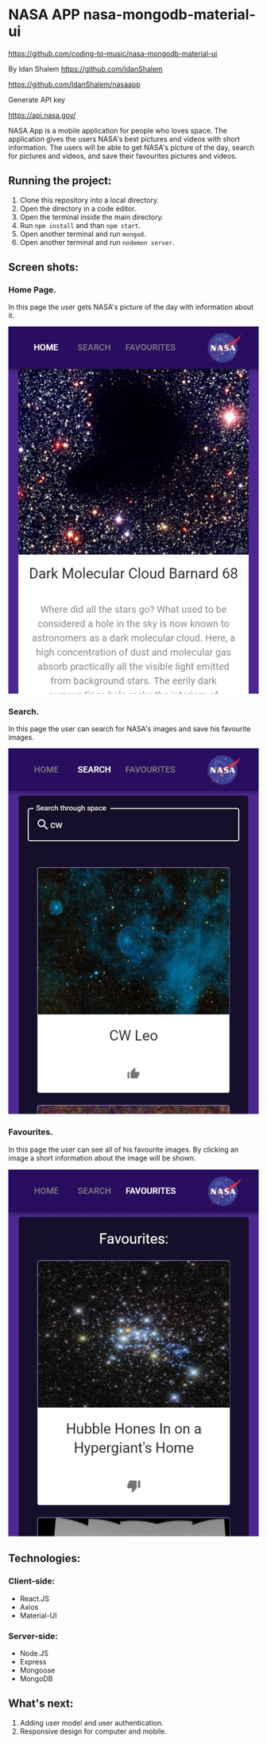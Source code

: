 # NASA APP nasa-mongodb-material-ui

https://github.com/coding-to-music/nasa-mongodb-material-ui

By Idan Shalem https://github.com/IdanShalem

https://github.com/IdanShalem/nasaapp

Generate API key

https://api.nasa.gov/

NASA App is a mobile application for people who loves space. The application gives the users NASA's best pictures and videos with short information. The users will be able to get NASA's picture of the day, search for pictures and videos, and save their favourites pictures and videos.

## Running the project:

1. Clone this repository into a local directory.
2. Open the directory in a code editor.
3. Open the terminal inside the main directory.
4. Run `npm install` and than `npm start`.
5. Open another terminal and run `mongod`.
6. Open another terminal and run `nodemon server`.

## Screen shots:

### Home Page.

In this page the user gets NASA's picture of the day with information about it.

![alt text](https://github.com/IdanShalem/nasaapp/blob/master/images/homePage.jpg "Home Page")

### Search.

In this page the user can search for NASA's images and save his favourite images.

![alt text](https://github.com/IdanShalem/nasaapp/blob/master/images/search.jpg "Search")

### Favourites.

In this page the user can see all of his favourite images. By clicking an image a short information about the image will be shown.

![alt text](https://github.com/IdanShalem/nasaapp/blob/master/images/favourites.jpg "Favourites")

## Technologies:

### Client-side:

- React.JS
- Axios
- Material-UI

### Server-side:

- Node.JS
- Express
- Mongoose
- MongoDB

## What's next:

1. Adding user model and user authentication.
2. Responsive design for computer and mobile.
